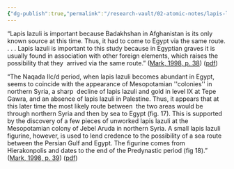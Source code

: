 ```yaml
---
{"dg-publish":true,"permalink":"/research-vault/02-atomic-notes/lapis-lazuli-could-only-have-come-to-egypt-via-mesopotamia/"}
---
```


“Lapis lazuli is important because Badakhshan in Afghanistan is its only known source at this time. Thus, it had to come to Egypt via the same route. . . . Lapis lazuli is important to this study because in Egyptian graves it is usually found in association with other foreign elements, which raises the possibility that they  arrived via the same route.” ([Mark, 1998, p. 38](zotero://select/library/items/KAD9XH5N)) ([pdf](zotero://open-pdf/library/items/UV7SU7ME?page=47&annotation=678FJYH2))

“The Naqada IIc/d period, when lapis lazuli becomes abundant in Egypt, seems to coincide with the appearance of Mesopotamian ''colonies'' in northern Syria, a sharp  decline of lapis lazuli and gold in level IX at Tepe Gawra, and an absence of lapis lazuli in Palestine. Thus, it appears that at this later time the most likely route between  the two areas would be through northern Syria and then by sea to Egypt (fig. 17). This is supported by the discovery of a few pieces of unworked lapis lazuli at the  Mesopotamian colony of Jebel Aruda in northern Syria. A small lapis lazuli figurine, however, is used to lend credence to the possibility of a sea route between the Persian Gulf and Egypt. The figurine comes from  Hierakonpolis and dates to the end of the Predynastic period (fig 18).” ([Mark, 1998, p. 39](zotero://select/library/items/KAD9XH5N)) ([pdf](zotero://open-pdf/library/items/UV7SU7ME?page=48&annotation=YSSUX6XX))